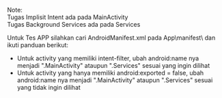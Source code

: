 Note:  
Tugas Implisit Intent ada pada MainActivity  
Tugas Background Services ada pada Services  
  
Untuk Tes APP silahkan cari AndroidManifest.xml pada App\manifest\ dan ikuti panduan berikut:  
- Untuk activity yang memiliki intent-filter, ubah android:name nya menjadi ".MainActivity" ataupun ".Services" sesuai yang ingin dilihat
- Untuk activity yang hanya memiliki android:exported = false, ubah android:name nya menjadi ".MainActivity" ataupun ".Services" sesuai yang tidak ingin dilihat
